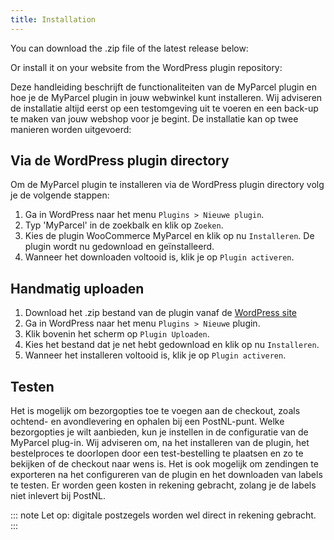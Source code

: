 ```yaml
---
title: Installation
---
```


You can download the .zip file of the latest release below:

<GitHubShield repo="myparcelnl/woocommerce" />

Or install it on your website from the WordPress plugin repository:
<Shield text="WordPress Plugin Version" href="https://wordpress.org/plugins/woocommerce-myparcel" path="wordpress/plugin/v/woocommerce-myparcel?logo=wordpress"/>

Deze handleiding beschrijft de functionaliteiten van de MyParcel plugin
en hoe je de MyParcel plugin in jouw webwinkel kunt installeren. Wij
adviseren de installatie altijd eerst op een testomgeving uit te voeren en een
back-up te maken van jouw webshop voor je begint. De installatie kan op twee
manieren worden uitgevoerd:

## Via de WordPress plugin directory

Om de MyParcel plugin te installeren via de WordPress plugin
directory volg je de volgende stappen:

1. Ga in WordPress naar het menu `Plugins > Nieuwe plugin`.
2. Typ 'MyParcel' in de zoekbalk en klik op `Zoeken`.
3. Kies de plugin WooCommerce MyParcel en klik op nu `Installeren`. De
   plugin wordt nu gedownload en geïnstalleerd.
4. Wanneer het downloaden voltooid is, klik je op `Plugin activeren`.

## Handmatig uploaden

1. Download het .zip bestand van de plugin vanaf de [WordPress site]
2. Ga in WordPress naar het menu `Plugins > Nieuwe` plugin.
3. Klik bovenin het scherm op `Plugin Uploaden`.
4. Kies het bestand dat je net hebt gedownload en klik op nu `Installeren`.
5. Wanneer het installeren voltooid is, klik je op `Plugin activeren`.

## Testen

Het is mogelijk om bezorgopties toe te voegen aan de checkout, zoals ochtend- en
avondlevering en ophalen bij een PostNL-punt. Welke bezorgopties je wilt
aanbieden, kun je instellen in de configuratie van de MyParcel plug-in. Wij
adviseren om, na het installeren van de plugin, het bestelproces te
doorlopen
door een test-bestelling te plaatsen en zo te bekijken of de checkout naar wens
is. Het is ook mogelijk om zendingen te exporteren na het configureren van de
plugin en het downloaden van labels te testen. Er worden geen kosten in
rekening
gebracht, zolang je de labels niet inlevert bij PostNL.

::: note
Let op: digitale postzegels worden wel direct in rekening gebracht.
:::

[WordPress site]: https://wordpress.org/plugins/woocommerce-myparcel/
